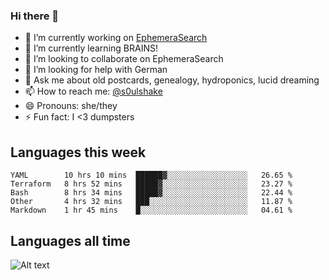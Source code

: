 ### Hi there 👋

<!--
**soulshake/soulshake** is a ✨ _special_ ✨ repository because its `README.md` (this file) appears on your GitHub profile.

Here are some ideas to get you started:

- 🔭 I’m currently working on ...
- 🌱 I’m currently learning ...
- 👯 I’m looking to collaborate on ...
- 🤔 I’m looking for help with ...
- 💬 Ask me about ...
- 📫 How to reach me: ...
- 😄 Pronouns: ...
- ⚡ Fun fact: ...
-->


- 🔭 I’m currently working on [EphemeraSearch](https://www.ephemerasearch.com/)
- 🌱 I’m currently learning BRAINS!
- 👯 I’m looking to collaborate on EphemeraSearch
- 🤔 I’m looking for help with German
- 💬 Ask me about old postcards, genealogy, hydroponics, lucid dreaming
- 📫 How to reach me: [@s0ulshake](https://twitter.com/soulshake)
- 😄 Pronouns: she/they
- ⚡ Fun fact: I <3 dumpsters

## Languages this week

<!--START_SECTION:waka-->
```text
YAML        10 hrs 10 mins  ██████▓░░░░░░░░░░░░░░░░░░   26.65 % 
Terraform   8 hrs 52 mins   █████▓░░░░░░░░░░░░░░░░░░░   23.27 % 
Bash        8 hrs 34 mins   █████▓░░░░░░░░░░░░░░░░░░░   22.44 % 
Other       4 hrs 32 mins   ███░░░░░░░░░░░░░░░░░░░░░░   11.87 % 
Markdown    1 hr 45 mins    █░░░░░░░░░░░░░░░░░░░░░░░░   04.61 % 
```
<!--END_SECTION:waka-->

## Languages all time
![Alt text](https://wakatime.com/share/@aj/6aa10b67-a5e9-4fb1-acaf-8692f4385172.svg)
